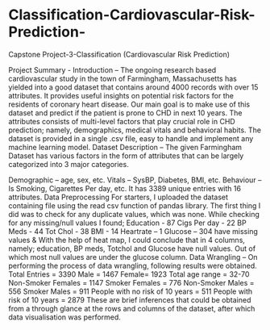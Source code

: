 # Classification-Cardiovascular-Risk-Prediction-
Capstone Project-3-Classification (Cardiovascular Risk Prediction)

Project Summary -
Introduction – The ongoing research based cardiovascular study in the town of Farmingham, Massachusetts has yielded into a good dataset that contains around 4000 records with over 15 attributes. It provides useful insights on potential risk factors for the residents of coronary heart disease. Our main goal is to make use of this dataset and predict if the patient is prone to CHD in next 10 years. The attributes consists of multi-level factors that play crucial role in CHD prediction; namely, demographics, medical vitals and behavioral habits. The dataset is provided in a single .csv file, easy to handle and implement any machine learning model. Dataset Description – The given Farmingham Dataset has various factors in the form of attributes that can be largely categorized into 3 major categories.

Demographic – age, sex, etc.
Vitals – SysBP, Diabetes, BMI, etc.
Behaviour – Is Smoking, Cigarettes Per day, etc. It has 3389 unique entries with 16 attributes. Data Preprocessing For starters, I uploaded the dataset containing file using the read csv function of pandas library. The first thing I did was to check for any duplicate values, which was none. While checking for any missing/null values I found;
Education - 87
Cigs Per day - 22
BP Meds - 44
Tot Chol - 38
BMI - 14
Heartrate – 1
Glucose – 304 have missing values & With the help of heat map, I could conclude that in 4 columns, namely; education, BP meds, Totchol and Glucose have null values. Out of which most null values are under the glucose column. Data Wrangling – On performing the process of data wrangling, following results were obtained.
Total Entries = 3390
Male = 1467
Female= 1923
Total age range = 32-70
Non-Smoker Females = 1147
Smoker Females = 776
Non-Smoker Males = 556
Smoker Males = 911
People with no risk of 10 years = 511
People with risk of 10 years = 2879 These are brief inferences that could be obtained from a through glance at the rows and columns of the dataset, after which data visualisation was performed.
